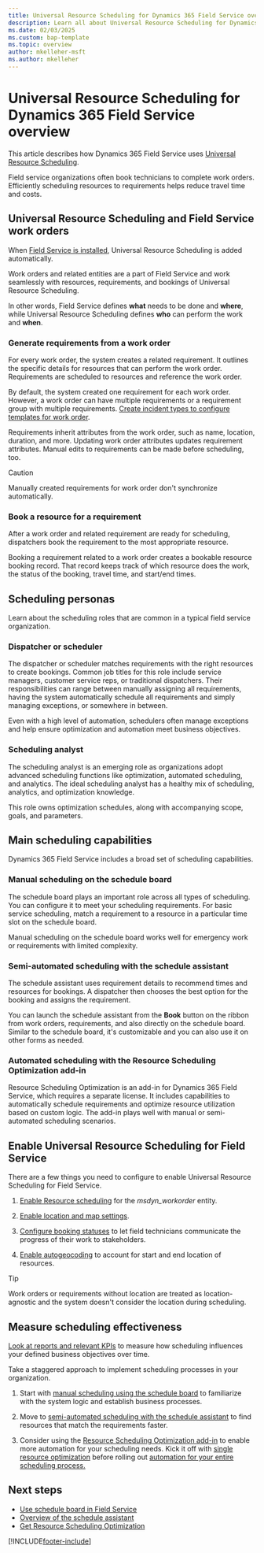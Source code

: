 ```yaml
---
title: Universal Resource Scheduling for Dynamics 365 Field Service overview
description: Learn all about Universal Resource Scheduling for Dynamics 365 Field Service
ms.date: 02/03/2025
ms.custom: bap-template
ms.topic: overview
author: mkelleher-msft
ms.author: mkelleher
---
```



# Universal Resource Scheduling for Dynamics 365 Field Service overview

This article describes how Dynamics 365 Field Service uses [Universal Resource Scheduling](../common-scheduler/schedule-anything-with-universal-resource-scheduling.md).

Field service organizations often book technicians to complete work orders. Efficiently scheduling resources to requirements helps reduce travel time and costs.

## Universal Resource Scheduling and Field Service work orders

When [Field Service is installed](install-field-service.md), Universal Resource Scheduling is added automatically.

Work orders and related entities are a part of Field Service and work seamlessly with resources, requirements, and bookings of Universal Resource Scheduling.

In other words, Field Service defines **what** needs to be done and **where**, while Universal Resource Scheduling defines **who** can perform the work and **when**.

### Generate requirements from a work order

For every work order, the system creates a related requirement. It outlines the specific details for resources that can perform the work order. Requirements are scheduled to resources and reference the work order.

By default, the system created one requirement for each work order. However, a work order can have multiple requirements or a requirement group with multiple requirements. [Create incident types to configure templates for work order](configure-incident-types.md).

Requirements inherit attributes from the work order, such as name, location, duration, and more. Updating work order attributes updates requirement attributes. Manual edits to requirements can be made before scheduling, too.

> [!CAUTION]
> Manually created requirements for work order don't synchronize automatically.

### Book a resource for a requirement

After a work order and related requirement are ready for scheduling, dispatchers book the requirement to the most appropriate resource.

Booking a requirement related to a work order creates a bookable resource booking record. That record keeps track of which resource does the work, the status of the booking, travel time, and start/end times.

## Scheduling personas

Learn about the scheduling roles that are common in a typical field service organization.

### Dispatcher or scheduler

The dispatcher or scheduler matches requirements with the right resources to create bookings. Common job titles for this role include service managers, customer service reps, or traditional dispatchers. Their responsibilities can range between manually assigning all requirements, having the system automatically schedule all requirements and simply managing exceptions, or somewhere in between.

Even with a high level of automation, schedulers often manage exceptions and help ensure optimization and automation meet business objectives.

### Scheduling analyst

The scheduling analyst is an emerging role as organizations adopt advanced scheduling functions like optimization, automated scheduling, and analytics. The ideal scheduling analyst has a healthy mix of scheduling, analytics, and optimization knowledge.

This role owns optimization schedules, along with accompanying scope, goals, and parameters.

## Main scheduling capabilities

Dynamics 365 Field Service includes a broad set of scheduling capabilities.

### Manual scheduling on the schedule board

The schedule board plays an important role across all types of scheduling. You can configure it to meet your scheduling requirements. For basic service scheduling, match a requirement to a resource in a particular time slot on the schedule board.

Manual scheduling on the schedule board works well for emergency work or requirements with limited complexity.

### Semi-automated scheduling with the schedule assistant

The schedule assistant uses requirement details to recommend times and resources for bookings. A dispatcher then chooses the best option for the booking and assigns the requirement.

You can launch the schedule assistant from the **Book** button on the ribbon from work orders, requirements, and also directly on the schedule board. Similar to the schedule board, it's customizable and you can also use it on other forms as needed.

### Automated scheduling with the Resource Scheduling Optimization add-in

Resource Scheduling Optimization is an add-in for Dynamics 365 Field Service, which requires a separate license. It includes capabilities to automatically schedule requirements and optimize resource utilization based on custom logic. The add-in plays well with manual or semi-automated scheduling scenarios.

## Enable Universal Resource Scheduling for Field Service

There are a few things you need to configure to enable Universal Resource Scheduling for Field Service.

1. [Enable Resource scheduling](schedule-new-entity.md) for the *msdyn_workorder* entity.

1. [Enable location and map settings](field-service-maps-address-locations.md).

1. [Configure booking statuses](set-up-booking-statuses.md) to let field technicians communicate the progress of their work to stakeholders.

1. [Enable autogeocoding](turn-on-auto-geocoding.md) to account for start and end location of resources.

  > [!TIP]
  > Work orders or requirements without location are treated as location-agnostic and the system doesn't consider the location during scheduling.

## Measure scheduling effectiveness

[Look at reports and relevant KPIs](reports.md) to measure how scheduling influences your defined business objectives over time.

Take a staggered approach to implement scheduling processes in your organization.

1. Start with [manual scheduling using the schedule board](work-with-schedule-board.md) to familiarize with the system logic and establish business processes.

1. Move to [semi-automated scheduling with the schedule assistant](schedule-assistant.md) to find resources that match the requirements faster.

1. Consider using the [Resource Scheduling Optimization add-in](rso-overview.md) to enable more automation for your scheduling needs. Kick it off with [single resource optimization](single-resource-optimization.md) before rolling out [automation for your entire scheduling process.](rso-schedule-optimization.md)
  
## Next steps

- [Use schedule board in Field Service](work-with-schedule-board.md)
- [Overview of the schedule assistant](schedule-assistant.md)
- [Get Resource Scheduling Optimization](rso-get-install.md)

[!INCLUDE[footer-include](../includes/footer-banner.md)]
